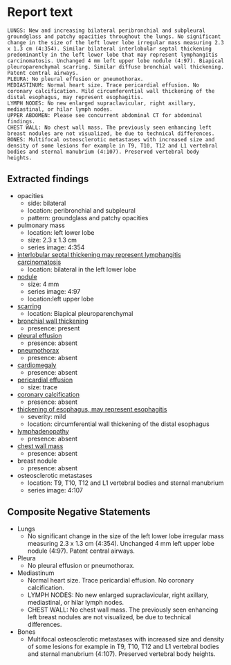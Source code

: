 # Report text

```text
LUNGS: New and increasing bilateral peribronchial and subpleural groundglass and patchy opacities throughout the lungs. No significant change in the size of the left lower lobe irregular mass measuring 2.3 x 1.3 cm (4:354). Similar bilateral interlobular septal thickening predominantly in the left lower lobe that may represent lymphangitis carcinomatosis. Unchanged 4 mm left upper lobe nodule (4:97). Biapical pleuroparenchymal scarring. Similar diffuse bronchial wall thickening. Patent central airways.
PLEURA: No pleural effusion or pneumothorax.
MEDIASTINUM: Normal heart size. Trace pericardial effusion. No coronary calcification. Mild circumferential wall thickening of the distal esophagus, may represent esophagitis.
LYMPH NODES: No new enlarged supraclavicular, right axillary, mediastinal, or hilar lymph nodes.
UPPER ABDOMEN: Please see concurrent abdominal CT for abdominal findings.
CHEST WALL: No chest wall mass. The previously seen enhancing left breast nodules are not visualized, be due to technical differences.
BONES: Multifocal osteosclerotic metastases with increased size and density of some lesions for example in T9, T10, T12 and L1 vertebral bodies and sternal manubrium (4:107). Preserved vertebral body heights.
```

## Extracted findings

- opacities
  - side: bilateral
  - location: peribronchial and subpleural
  - pattern: groundglass and patchy opacities
- pulmonary mass
  - location: left lower lobe
  - size: 2.3 x 1.3 cm
  - series image: 4:354
- [interlobular septal thickening may represent lymphangitis carcinomatosis](../../definitions/upmedic/LymphangiticCarcinomatosis.cde.md)
  - location: bilateral in the left lower lobe
- [nodule](../../definitions/hood/adrenal-nodule.json)
  - size: 4 mm
  - series image: 4:97
  - location:left upper lobe
- [scarring](../../definitions/nuance/apical_pulmonary_scarring.json)
  - location: Biapical pleuroparenchymal
- [bronchial wall thickening](../../definitions/hood/bronchial-wall-thickening.json)
  - presence: present
- [pleural effusion](../../definitions/hood/pleural-effusion.json)
  - presence: absent
- [pneumothorax](../../definitions/hood/pneumothorax.json)
  - presence: absent
- [cardiomegaly](../../definitions/upmedic/Cardiomegaly.cde.md)
  - presence: absent
- [pericardial effusion](../../definitions/hood/pericardial-effusion.json)
  - size: trace
- [coronary calcification](../../definitions/nuance/coronary_artery_calcification.json)
  - presence: absent
- [thickening of esophagus, may represent esophagitis](../../definitions/hood/esophageal-wall-thickening.json)
  - severity: mild
  - location: circumferential wall thickening of the distal esophagus
- [lymphadenopathy](../../definitions/hood/mediastinal-lymph-nodes.json)
  - presence: absent
- [chest wall mass](../../definitions/hood/chest-wall.json)  
  - presence: absent
- breast nodule
  - presence: absent
- osteosclerotic metastases
  - location: T9, T10, T12 and L1 vertebral bodies and sternal manubrium
  - series image: 4:107

## Composite Negative Statements

- Lungs
  - No significant change in the size of the left lower lobe irregular mass measuring 2.3 x 1.3 cm (4:354). Unchanged 4 mm left upper lobe nodule (4:97). Patent central airways.
- Pleura
  - No pleural effusion or pneumothorax.
- Mediastinum
  - Normal heart size. Trace pericardial effusion. No coronary calcification.
  - LYMPH NODES: No new enlarged supraclavicular, right axillary, mediastinal, or hilar lymph nodes.
  - CHEST WALL: No chest wall mass. The previously seen enhancing left breast nodules are not visualized, be due to technical differences.
- Bones
  - Multifocal osteosclerotic metastases with increased size and density of some lesions for example in T9, T10, T12 and L1 vertebral bodies and sternal manubrium (4:107). Preserved vertebral body heights.
